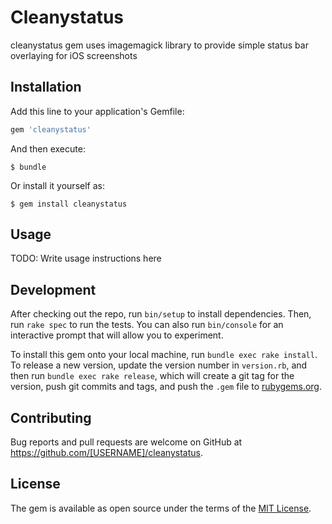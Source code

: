 # Cleanystatus

cleanystatus gem uses imagemagick library to provide simple status bar overlaying for iOS screenshots

## Installation

Add this line to your application's Gemfile:

```ruby
gem 'cleanystatus'
```

And then execute:

    $ bundle

Or install it yourself as:

    $ gem install cleanystatus

## Usage

TODO: Write usage instructions here

## Development

After checking out the repo, run `bin/setup` to install dependencies. Then, run `rake spec` to run the tests. You can also run `bin/console` for an interactive prompt that will allow you to experiment.

To install this gem onto your local machine, run `bundle exec rake install`. To release a new version, update the version number in `version.rb`, and then run `bundle exec rake release`, which will create a git tag for the version, push git commits and tags, and push the `.gem` file to [rubygems.org](https://rubygems.org).

## Contributing

Bug reports and pull requests are welcome on GitHub at https://github.com/[USERNAME]/cleanystatus.


## License

The gem is available as open source under the terms of the [MIT License](http://opensource.org/licenses/MIT).

